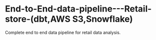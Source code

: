 # End-to-End-data-pipeline---Retail-store-(dbt,AWS S3,Snowflake)
Complete end to end data pipeline for retail data analysis.
